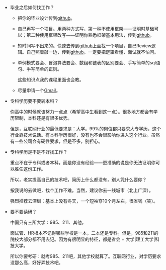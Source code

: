 

- 毕业之后如何找工作？

  - 把你的毕业设计传到[github](https://github.com/)。

  - 自己再写一个项目。用两种方式写，第一种不使用框架——证明时基础可以；第二种使用框架改写——证明你熟悉框架基本用法，传到[github](https://github.com/)。

  - 短时间写不出来的。快速去传到[github](https://github.com/)上面找一个项目，自己Review逻辑。自己照着敲一边，传到[github](https://github.com/)。一定要把逻辑看懂，面试就不怕问。

  - 单例模式要会、冒泡算法要会、数组和链表的区别要会、手写简单的sql语句、手写简单的正则。

    这些知识点我的课程里面也会教。

  - 尽量申请一个[Gmail](https://mail.google.com)。		

- 专科学历要不要转本科？

  你高中的时候就该努力一点点（希望高中生看到这一点）。很多地方都会有学历限制，本科还是有很多优势。

  但是，互联网行业的最低要求是：大学。99%的岗位都只要求大专学历，这个行业靠技术说话。有本科学历很好，没有也不会很影响你进入这个行业。虽然有一些公司会有硬性要求，但是不多，别担心。

- 专科学历是不是不好找工作？

  重点不在于专科或者本科，而是你没有经验——更准确的说是你无法证明你可以胜任这份工作。

  所以，老实提高自己的技术吧，简历上什么都没有，别人凭什么要你？

  按我说的去做吧，找个工作不难。当然，建议你去一线城市（北上广深）。

  强烈推荐去深圳：基本上没有冬天，一个短袖穿10个月左右，很省钱（笑）。

- 要不要读研？

  中国只有三所大学：985、211、其他。

  面试管、HR根本不记得哪些学校是一本，二本还是专科。但是，985和211的院校大部分都不用去记。因为有很明显的特征，都是省会 + 大学|理工大学|科技大学。

  所以你要考研：就考985、211吧，其他学校就算了。互联网行业，对学历要求没那么高，好好弄技术吧。

​         